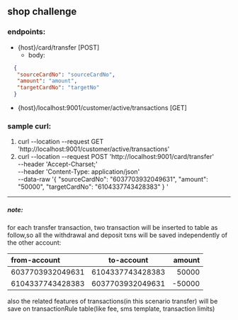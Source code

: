## shop challenge
### endpoints:
* {host}/card/transfer [POST]
  * body:
```json
  {
   "sourceCardNo": "sourceCardNo",
   "amount": "amount",
   "targetCardNo": "targetNo"
  }
```

* {host}/localhost:9001/customer/active/transactions [GET]

### sample curl:
1. curl --location --request GET 'http://localhost:9001/customer/active/transactions'
2. curl --location --request POST 'http://localhost:9001/card/transfer' \
   --header 'Accept-Charset;' \
   --header 'Content-Type: application/json' \
   --data-raw '{
   "sourceCardNo": "6037703932049631",
   "amount": "50000",
   "targetCardNo": "6104337743428383"
   }
   '

--- 
##### note:
for each transfer transaction, two transaction will be inserted to table as follow,so all 
the withdrawal and deposit txns will be saved independently of the other account:

| from-account | to-account | amount |
|:-------------|:----------:|-------:|
| 6037703932049631   | 6104337743428383 |  50000 |
| 6104337743428383     | 6037703932049631  | -50000 |

also the related features of transactions(in this scenario transfer) will
be save on transactionRule table(like fee, sms template, transaction limits)